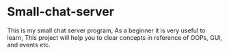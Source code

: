 Small-chat-server
=================

This is my small chat server program, As a beginner it is very useful to learn, This project will help you to clear concepts in reference of OOPs, GUI, and events etc.
